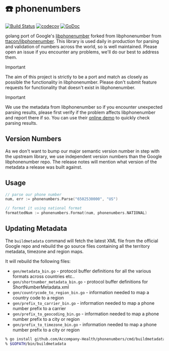 # ☎️ phonenumbers 
[![Build Status](https://github.com/nyaruka/phonenumbers/workflows/CI/badge.svg)](https://github.com/nyaruka/phonenumbers/actions?query=workflow%3ACI) 
[![codecov](https://codecov.io/gh/nyaruka/phonenumbers/branch/main/graph/badge.svg)](https://codecov.io/gh/nyaruka/phonenumbers)
[![GoDoc](https://godoc.org/github.com/nyaruka/phonenumbers?status.svg)](https://godoc.org/github.com/nyaruka/phonenumbers)

golang port of Google's [libphonenumber](https://github.com/googlei18n/libphonenumber) forked from libphonenumber from [ttacon/libphonenumber](https://github.com/ttacon/libphonenumber). This library is used daily in production for parsing and validation of numbers across the world, so is well maintained. Please open an issue if you encounter any problems, we'll do our best to address them.

> [!IMPORTANT]
> The aim of this project is strictly to be a port and match as closely as possible the functionality in libphonenumber. Please don't submit feature requests for functionality that doesn't exist in libphonenumber.

> [!IMPORTANT]
> We use the metadata from libphonenumber so if you encounter unexpected parsing results, please first verify if the problem affects libphonenumber and report there if so. You can use their [online demo](https://libphonenumber.appspot.com) to quickly check parsing results.

## Version Numbers

As we don't want to bump our major semantic version number in step with the upstream library, we use independent version numbers than the Google libphonenumber repo. The release notes will mention what version of the metadata a release was built against.

## Usage

```go
// parse our phone number
num, err := phonenumbers.Parse("6502530000", "US")

// format it using national format
formattedNum := phonenumbers.Format(num, phonenumbers.NATIONAL)
```

## Updating Metadata

The `buildmetadata` command will fetch the latest XML file from the official Google repo and rebuild the go source files 
containing all the territory metadata, timezone and region maps.

It will rebuild the following files:

 * `gen/metadata_bin.go` - protocol buffer definitions for all the various formats across countries etc..
 * `gen/shortnumber_metadata_bin.go` - protocol buffer definitions for ShortNumberMetadata.xml
 * `gen/countrycode_to_region_bin.go` - information needed to map a country code to a region
 * `gen/prefix_to_carrier_bin.go` - information needed to map a phone number prefix to a carrier
 * `gen/prefix_to_geocoding_bin.go` - information needed to map a phone number prefix to a city or region
 * `gen/prefix_to_timezone_bin.go` - information needed to map a phone number prefix to a city or region

```bash
% go install github.com/Accompany-Health/phonenumbers/cmd/buildmetadata
% $GOPATH/bin/buildmetadata
```
